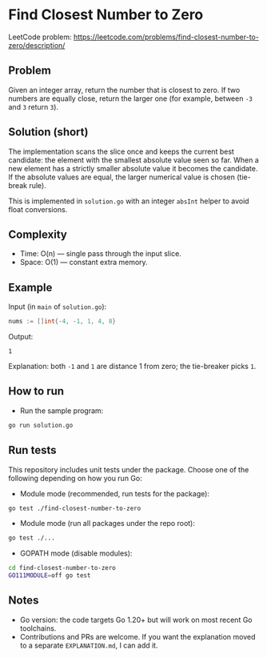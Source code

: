 # Find Closest Number to Zero

LeetCode problem: https://leetcode.com/problems/find-closest-number-to-zero/description/

## Problem
Given an integer array, return the number that is closest to zero. If two numbers are equally close, return the larger one (for example, between `-3` and `3` return `3`).

## Solution (short)
The implementation scans the slice once and keeps the current best candidate: the element with the smallest absolute value seen so far. When a new element has a strictly smaller absolute value it becomes the candidate. If the absolute values are equal, the larger numerical value is chosen (tie-break rule).

This is implemented in `solution.go` with an integer `absInt` helper to avoid float conversions.

## Complexity
- Time: O(n) — single pass through the input slice.
- Space: O(1) — constant extra memory.

## Example
Input (in `main` of `solution.go`):

```go
nums := []int{-4, -1, 1, 4, 8}
```

Output:

```
1
```

Explanation: both `-1` and `1` are distance 1 from zero; the tie-breaker picks `1`.

## How to run
- Run the sample program:

```bash
go run solution.go
```

## Run tests

This repository includes unit tests under the package. Choose one of the following depending on how you run Go:

- Module mode (recommended, run tests for the package):

```bash
go test ./find-closest-number-to-zero
```

- Module mode (run all packages under the repo root):

```bash
go test ./...
```

- GOPATH mode (disable modules):

```bash
cd find-closest-number-to-zero
GO111MODULE=off go test
```

## Notes
- Go version: the code targets Go 1.20+ but will work on most recent Go toolchains.
- Contributions and PRs are welcome. If you want the explanation moved to a separate `EXPLANATION.md`, I can add it.

